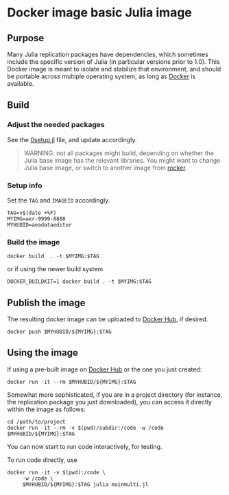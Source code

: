 # Docker image basic Julia image

## Purpose

Many Julia replication packages have dependencies, which sometimes include the specific version of Julia (in particular versions prior to 1.0).
This Docker image is meant to isolate and stabilize that environment, and should be portable across
multiple operating system, as long as [Docker](https://docker.com) is available.

## Build

### Adjust the needed packages

See the [0setup.jl](0setup.jl) file, and update accordingly.

> WARNING: not all packages might build, depending on whether the Julia base image has the relevant libraries. You might want to change Julia base image, or switch to another image from [rocker](https://hub.docker.com/u/julia).

### Setup info

Set the `TAG` and `IMAGEID` accordingly.

```
TAG=v$(date +%F)
MYIMG=aer-9999-8888
MYHUBID=aeadataeditor
```

### Build the image

```shell
docker build  . -t $MYIMG:$TAG
```

or if using the newer build system

```shell
DOCKER_BUILDKIT=1 docker build . -t $MYIMG:$TAG
```

## Publish the image

The resulting docker image can be uploaded to [Docker Hub](https://hub.docker.com/), if desired.

```shell
docker push $MYHUBID/${MYIMG}:$TAG
```

## Using the image

If using a pre-built image on [Docker Hub](https://hub.docker.com/repository/docker/aeadataeditor/) or the one you just created:

```shell
docker run -it --rm $MYHUBID/${MYIMG}:$TAG
```

Somewhat more sophisticated, if you are in a project directory (for instance, the replication package you just downloaded), you can access it directly within the image as follows:

```
cd /path/to/project
docker run -it --rm -v $(pwd)/subdir:/code -w /code $MYHUBID/${MYIMG}:$TAG
```

You can now start to run code interactively, for testing.

To run code directly, use

```shell
docker run -it -v $(pwd):/code \
     -w /code \
     $MYHUBID/${MYIMG}:$TAG julia mainmulti.jl
```
